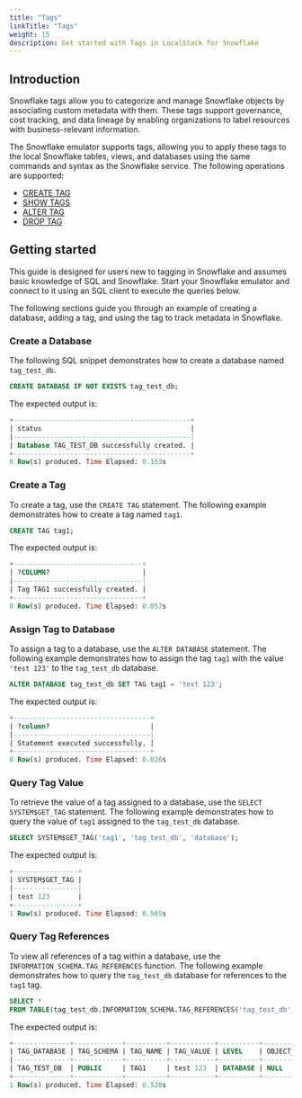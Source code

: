 ```yaml
---
title: "Tags"
linkTitle: "Tags"
weight: 15
description: Get started with Tags in LocalStack for Snowflake
---
```


## Introduction

Snowflake tags allow you to categorize and manage Snowflake objects by associating custom metadata with them. These tags support governance, cost tracking, and data lineage by enabling organizations to label resources with business-relevant information.

The Snowflake emulator supports tags, allowing you to apply these tags to the local Snowflake tables, views, and databases using the same commands and syntax as the Snowflake service. The following operations are supported:

-   [CREATE TAG](https://docs.snowflake.com/en/sql-reference/sql/create-tag)
-   [SHOW TAGS](https://docs.snowflake.com/en/sql-reference/sql/show-tags)
-   [ALTER TAG](https://docs.snowflake.com/en/sql-reference/sql/alter-tag)
-   [DROP TAG](https://docs.snowflake.com/en/sql-reference/sql/drop-tag)

## Getting started

This guide is designed for users new to tagging in Snowflake and assumes basic knowledge of SQL and Snowflake. Start your Snowflake emulator and connect to it using an SQL client to execute the queries below.

The following sections guide you through an example of creating a database, adding a tag, and using the tag to track metadata in Snowflake.

### Create a Database

The following SQL snippet demonstrates how to create a database named `tag_test_db`.

```sql
CREATE DATABASE IF NOT EXISTS tag_test_db;
```

The expected output is:

```sql
+--------------------------------------------+
| status                                     |
|--------------------------------------------|
| Database TAG_TEST_DB successfully created. |
+--------------------------------------------+
0 Row(s) produced. Time Elapsed: 0.163s
```

### Create a Tag

To create a tag, use the `CREATE TAG` statement. The following example demonstrates how to create a tag named `tag1`.

```sql
CREATE TAG tag1;
```

The expected output is:

```sql
+--------------------------------+
| ?COLUMN?                       |
|--------------------------------|
| Tag TAG1 successfully created. |
+--------------------------------+
0 Row(s) produced. Time Elapsed: 0.057s
```

### Assign Tag to Database

To assign a tag to a database, use the `ALTER DATABASE` statement. The following example demonstrates how to assign the tag `tag1` with the value `'test 123'` to the `tag_test_db` database.

```sql
ALTER DATABASE tag_test_db SET TAG tag1 = 'test 123';
```

The expected output is:

```sql
+----------------------------------+
| ?column?                         |
|----------------------------------|
| Statement executed successfully. |
+----------------------------------+
0 Row(s) produced. Time Elapsed: 0.026s
```

### Query Tag Value

To retrieve the value of a tag assigned to a database, use the `SELECT SYSTEM$GET_TAG` statement. The following example demonstrates how to query the value of `tag1` assigned to the `tag_test_db` database.

```sql
SELECT SYSTEM$GET_TAG('tag1', 'tag_test_db', 'database');
```

The expected output is:

```sql
+----------------+
| SYSTEM$GET_TAG |
|----------------|
| test 123       |
+----------------+
1 Row(s) produced. Time Elapsed: 0.565s
```

### Query Tag References

To view all references of a tag within a database, use the `INFORMATION_SCHEMA.TAG_REFERENCES` function. The following example demonstrates how to query the `tag_test_db` database for references to the `tag1` tag.

```sql
SELECT *
FROM TABLE(tag_test_db.INFORMATION_SCHEMA.TAG_REFERENCES('tag_test_db', 'database'));
```

The expected output is:

```sql
+--------------+------------+----------+-----------+----------+-----------------+---------------+-------------+----------+-------------+
| TAG_DATABASE | TAG_SCHEMA | TAG_NAME | TAG_VALUE | LEVEL    | OBJECT_DATABASE | OBJECT_SCHEMA | OBJECT_NAME | DOMAIN   | COLUMN_NAME |
|--------------+------------+----------+-----------+----------+-----------------+---------------+-------------+----------+-------------|
| TAG_TEST_DB  | PUBLIC     | TAG1     | test 123  | DATABASE | NULL            | NULL          | TAG_TEST_DB | DATABASE | NULL        |
+--------------+------------+----------+-----------+----------+-----------------+---------------+-------------+----------+-------------+
1 Row(s) produced. Time Elapsed: 0.528s
```
